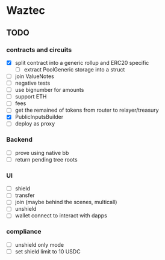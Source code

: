 # Waztec

## TODO

### contracts and circuits

- [x] split contract into a generic rollup and ERC20 specific
  - [ ] extract PoolGeneric storage into a struct
- [ ] join ValueNotes
- [ ] negative tests
- [ ] use bignumber for amounts
- [ ] support ETH
- [ ] fees
- [ ] get the remained of tokens from router to relayer/treasury
- [x] PublicInputsBuilder
- [ ] deploy as proxy

### Backend

- [ ] prove using native bb
- [ ] return pending tree roots

### UI

- [ ] shield
- [ ] transfer
- [ ] join (maybe behind the scenes, multicall)
- [ ] unshield
- [ ] wallet connect to interact with dapps

### compliance

- [ ] unshield only mode
- [ ] set shield limit to 10 USDC
